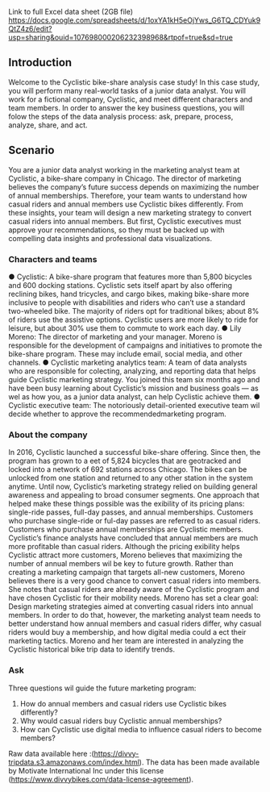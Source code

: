 Link to full Excel data sheet (2GB file) 
https://docs.google.com/spreadsheets/d/1oxYA1kH5eOjYws_G6TQ_CDYuk9QtZ4z6/edit?usp=sharing&ouid=107698000206232398968&rtpof=true&sd=true

## Introduction
Welcome to the Cyclistic bike-share analysis case study! In this case study, you will perform many real-world tasks of a junior data
analyst. You will work for a fictional company, Cyclistic, and meet different characters and team members. In order to answer the
key business questions, you will folow the steps of the data analysis process: ask, prepare, process, analyze, share, and act.


## Scenario
 You are a junior data analyst working in the marketing analyst team at Cyclistic, a bike-share company in Chicago. The director of
 marketing believes the company’s future success depends on maximizing the number of annual memberships. Therefore, your
 team wants to understand how casual riders and annual members use Cyclistic bikes differently. From these insights, your team will
 design a new marketing strategy to convert casual riders into annual members. But first, Cyclistic executives must approve your
 recommendations, so they must be backed up with compelling data insights and professional data visualizations.
 
 ### Characters and teams
 ● Cyclistic: A bike-share program that features more than 5,800 bicycles and 600 docking stations. Cyclistic sets itself apart
 by also offering reclining bikes, hand tricycles, and cargo bikes, making bike-share more inclusive to people with disabilities
 and riders who can’t use a standard two-wheeled bike. The majority of riders opt for traditional bikes; about 8% of riders use
 the assistive options. Cyclistic users are more likely to ride for leisure, but about 30% use them to commute to work each
 day.
 ● Lily Moreno: The director of marketing and your manager. Moreno is responsible for the development of campaigns and
 initiatives to promote the bike-share program. These may include email, social media, and other channels.
 ● Cyclistic marketing analytics team: A team of data analysts who are responsible for colecting, analyzing, and reporting
 data that helps guide Cyclistic marketing strategy. You joined this team six months ago and have been busy learning about
 Cyclistic’s mission and business goals — as wel as how you, as a junior data analyst, can help Cyclistic achieve them.
 ● Cyclistic executive team: The notoriously detail-oriented executive team wil decide whether to approve the
 recommendedmarketing program.
 
 ### About the company
 In 2016, Cyclistic launched a successful bike-share offering. Since then, the program has grown to a eet of 5,824 bicycles that are
 geotracked and locked into a network of 692 stations across Chicago. The bikes can be unlocked from one station and returned to
 any other station in the system anytime.
 Until now, Cyclistic’s marketing strategy relied on building general awareness and appealing to broad consumer segments. One approach 
 that helped make these things possible was the exibility of its pricing plans: single-ride passes, full-day passes, and
 annual memberships. Customers who purchase single-ride or ful-day passes are referred to as casual riders. Customers who
 purchase annual memberships are Cyclistic members.
 Cyclistic’s finance analysts have concluded that annual members are much more profitable than casual riders. Although the pricing
 exibility helps Cyclistic attract more customers, Moreno believes that maximizing the number of annual members wil be key to
 future growth. Rather than creating a marketing campaign that targets all-new customers, Moreno believes there is a very good
 chance to convert casual riders into members. She notes that casual riders are already aware of the Cyclistic program and have
 chosen Cyclistic for their mobility needs.
 Moreno has set a clear goal: Design marketing strategies aimed at converting casual riders into annual members. In order to do
 that, however, the marketing analyst team needs to better understand how annual members and casual riders differ, why casual
 riders would buy a membership, and how digital media could a ect their marketing tactics. Moreno and her team are interested in
 analyzing the Cyclistic historical bike trip data to identify trends.
 
 ### Ask
 Three questions wil guide the future marketing program:
 1. How do annual members and casual riders use Cyclistic bikes differently?
 2. Why would casual riders buy Cyclistic annual memberships?
 3. How can Cyclistic use digital media to influence casual riders to become members?
 
Raw data available here :(https://divvy-tripdata.s3.amazonaws.com/index.html). The data has been made available by Motivate International Inc under this license (https://www.divvybikes.com/data-license-agreement).
